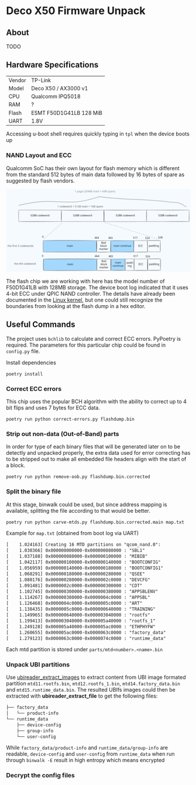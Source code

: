 # Deco X50 Firmware Unpack
## About
TODO
## Hardware Specifications

|  |  |
| ------------- | ------------- |
| Vendor | TP-Link |
| Model | Deco X50 / AX3000 v1 |
| CPU | Qualcomm IPQ5018 |
| RAM | ? |
| Flash | ESMT F50D1G41LB 128 MiB |
| UART | 1.8V |

Accessing u-boot shell requires quickly typing in `tpl` when the device boots up

### NAND Layout and ECC

Qualcomm SoC has their own layout for flash memory which is different from the standard 512 bytes of main data followed by 16 bytes of spare as suggested by flash vendors. 

![Flash Layout](imgs/flash-layout.svg)

The flash chip we are working with here has the model number of F50D1G41LB with 128MB storage. The device boot log indicated that it uses 4-bit ECC under QPIC NAND controller. The details have already been documented in the [Linux kernel](https://git.kernel.org/pub/scm/linux/kernel/git/torvalds/linux.git/tree/drivers/mtd/nand/raw/qcom_nandc.c?id=197b88fecc50ee3c7a22415db81eae0b9126f20e#n2326), but one could still recognize the boundaries from looking at the flash dump in a hex editor.

## Useful Commands

The project uses `bchlib` to calculate and correct ECC errors. PyPoetry is required. The parameters for this particular chip could be found in `config.py` file.

Install dependencies

```
poetry install
```

### Correct ECC errors

This chip uses the popular BCH algorithm with the ability to correct up to 4 bit flips and uses 7 bytes for ECC data.

```
poetry run python correct-errors.py flashdump.bin
```

### Strip out non-data (Out-of-Band) parts

In order for type of each binary files that will be generated later on to be detectly and unpacked properly, the extra data used for error correcting has to be stripped out to make all embedded file headers align with the start of a block.

```
poetry run python remove-oob.py flashdump.bin.corrected
```

### Split the binary file

At this stage, binwalk could be used, but since address mapping is available, splitting the file according to that would be better.

```
poetry run python carve-mtds.py flashdump.bin.corrected.main map.txt
```

Example for `map.txt` (obtained from boot log via UART)

```
[    1.024163] Creating 16 MTD partitions on "qcom_nand.0":
[    1.030366] 0x000000000000-0x000000080000 : "SBL1"
[    1.037188] 0x000000080000-0x000000100000 : "MIBIB"
[    1.042117] 0x000000100000-0x000000140000 : "BOOTCONFIG"
[    1.056959] 0x000000140000-0x000000180000 : "BOOTCONFIG1"
[    1.068291] 0x000000180000-0x000000280000 : "QSEE"
[    1.080176] 0x000000280000-0x0000002c0000 : "DEVCFG"
[    1.091481] 0x0000002c0000-0x000000300000 : "CDT"
[    1.102745] 0x000000300000-0x000000380000 : "APPSBLENV"
[    1.114267] 0x000000380000-0x0000004c0000 : "APPSBL"
[    1.126468] 0x0000004c0000-0x0000005c0000 : "ART"
[    1.138435] 0x0000005c0000-0x000000640000 : "TRAINING"
[    1.149965] 0x000000640000-0x000003040000 : "rootfs"
[    1.199413] 0x000003040000-0x000005a40000 : "rootfs_1"
[    1.249128] 0x000005a40000-0x000005ac0000 : "ETHPHYFW"
[    1.260655] 0x000005ac0000-0x0000063c0000 : "factory_data"
[    1.279123] 0x0000063c0000-0x0000074c0000 : "runtime_data"
```

Each mtd partition is stored under `parts/mtd<number>.<name>.bin`

### Unpack UBI partitions

Use [ubireader_extract_images](https://github.com/onekey-sec/ubi_reader) to extract content from UBI image formated partition `mtd11.rootfs.bin`, `mtd12.rootfs_1.bin`, `mtd14.factory_data.bin` and `mtd15.runtime_data.bin`. The resulted UBIfs images could then be extracted with __ubireader_extract_file__ to get the following files:

```
├── factory_data
│   └── product-info
└── runtime_data
    ├── device-config
    ├── group-info
    └── user-config
```

While `factory_data/product-info` and `runtime_data/group-info` are readable, `device-config` and `user-config` from `runtime_data` when run through `binwalk -E` result in high entropy which means encrypted

### Decrypt the config files